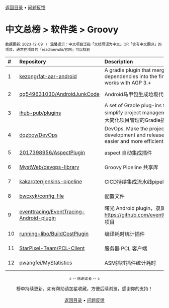 <a href="https://github.com/GrowingGit/GitHub-Chinese-Top-Charts#github中文排行榜">返回目录</a> • <a href="/content/docs/feedback.md">问题反馈</a>

# 中文总榜 > 软件类 > Groovy
<sub>数据更新: 2023-12-09&nbsp;&nbsp;&nbsp;/&nbsp;&nbsp;&nbsp;温馨提示：中文项目泛指「文档母语为中文」OR「含有中文翻译」的项目，通常在项目的「readme/wiki/官网」可以找到</sub>

|#|Repository|Description|Stars|Updated|
|:-|:-|:-|:-|:-|
|1|[kezong/fat-aar-android](https://github.com/kezong/fat-aar-android)|A gradle plugin that merge dependencies into the final aar file works with AGP 3.+|2976|2023-09-04|
|2|[qq549631030/AndroidJunkCode](https://github.com/qq549631030/AndroidJunkCode)|Android马甲包生成垃圾代码插件|883|2023-08-11|
|3|[ihub-pub/plugins](https://github.com/ihub-pub/plugins)|A set of Gradle plug-ins that greatly simplify project management / 一套极大简化项目管理的Gradle插件集|731|2023-12-08|
|4|[dqzboy/DevOps](https://github.com/dqzboy/DevOps)|DevOps. Make the project development and release simpler, easier and more efficient.|497|2023-11-10|
|5|[2017398956/AspectPlugin](https://github.com/2017398956/AspectPlugin)|aspect 自动集成插件|19|2023-09-02|
|6|[MystWeb/devops-library](https://github.com/MystWeb/devops-library)|Groovy Pipeline 共享库|6|2023-12-05|
|7|[kakaroter/jenkins-pipeline](https://github.com/kakaroter/jenkins-pipeline)|CICD持续集成流水线pipeline通用模板|3|2023-08-21|
|8|[bwcxyk/config_file](https://github.com/bwcxyk/config_file)|配置文件|3|2023-11-29|
|9|[eventtracing/EventTracing-Android-plugin](https://github.com/eventtracing/EventTracing-Android-plugin)|曙光 Android plugin，隶属于 https://github.com/eventtracing/dawn 项目|2|2023-06-28|
|10|[running-libo/BuildCostPlugin](https://github.com/running-libo/BuildCostPlugin)|编译耗时统计插件|2|2023-11-23|
|11|[StarPixel-Team/PCL-Client](https://github.com/StarPixel-Team/PCL-Client)|服务器 PCL 客户端|2|2023-07-08|
|12|[pwangfei/MyStatistics](https://github.com/pwangfei/MyStatistics)|ASM插桩插件统计耗时|2|2023-08-23|

<div align="center">
    <p><sub>↓ -- 感谢读者 -- ↓</sub></p>
    榜单持续更新，如有帮助请加星收藏，方便后续浏览，感谢你的支持！
</div>

<br/>

<div align="center"><a href="https://github.com/GrowingGit/GitHub-Chinese-Top-Charts#github中文排行榜">返回目录</a> • <a href="/content/docs/feedback.md">问题反馈</a></div>

